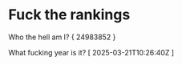 # Fuck the rankings

Who the hell am I?
{ 24983852 }

What fucking year is it?
[ 2025-03-21T10:26:40Z ]

